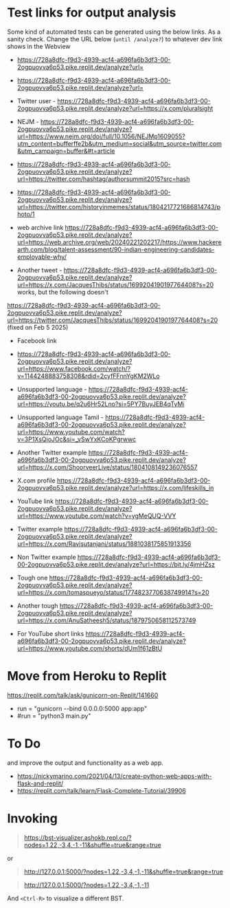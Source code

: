 
# Test links for output analysis 

Some kind of automated tests can be generated using the below links. As a sanity check. Change the URL below (```until /analyze?```) to whatever dev link shows in the Webview

- https://728a8dfc-f9d3-4939-acf4-a696fa6b3df3-00-2ogpuovva6p53.pike.replit.dev/analyze?url=

- https://728a8dfc-f9d3-4939-acf4-a696fa6b3df3-00-2ogpuovva6p53.pike.replit.dev/analyze?url=


- Twitter user - https://728a8dfc-f9d3-4939-acf4-a696fa6b3df3-00-2ogpuovva6p53.pike.replit.dev/analyze?url=https://x.com/pluralsight 
- NEJM - https://728a8dfc-f9d3-4939-acf4-a696fa6b3df3-00-2ogpuovva6p53.pike.replit.dev/analyze?url=https://www.nejm.org/doi/full/10.1056/NEJMp1609055?utm_content=bufferffe2b&utm_medium=social&utm_source=twitter.com&utm_campaign=buffer&#t=article

- https://728a8dfc-f9d3-4939-acf4-a696fa6b3df3-00-2ogpuovva6p53.pike.replit.dev/analyze?url=https://twitter.com/hashtag/authorsummit2015?src=hash


- https://728a8dfc-f9d3-4939-acf4-a696fa6b3df3-00-2ogpuovva6p53.pike.replit.dev/analyze?url=https://twitter.com/historyinmemes/status/1804217721686814743/photo/1

- web archive link https://728a8dfc-f9d3-4939-acf4-a696fa6b3df3-00-2ogpuovva6p53.pike.replit.dev/analyze?url=https://web.archive.org/web/20240221202217/https://www.hackerearth.com/blog/talent-assessment/90-indian-engineering-candidates-employable-why/

- Another tweet - https://728a8dfc-f9d3-4939-acf4-a696fa6b3df3-00-2ogpuovva6p53.pike.replit.dev/analyze?url=https://x.com/JacquesThibs/status/1699204190197764408?s=20
works, but the following doesn't

https://728a8dfc-f9d3-4939-acf4-a696fa6b3df3-00-2ogpuovva6p53.pike.replit.dev/analyze?url=https://twitter.com/JacquesThibs/status/1699204190197764408?s=20  (fixed on Feb 5 2025)


- Facebook link
- https://728a8dfc-f9d3-4939-acf4-a696fa6b3df3-00-2ogpuovva6p53.pike.replit.dev/analyze?url=https://www.facebook.com/watch/?v=1144248883758308&rdid=2cyfFFnnYgKM2WLo

- Unsupported language - https://728a8dfc-f9d3-4939-acf4-a696fa6b3df3-00-2ogpuovva6p53.pike.replit.dev/analyze?url=https://youtu.be/q2u6Hr52Lno?si=5PY7BuyJEB4qTyMi
- Unsupported language Tamil - https://728a8dfc-f9d3-4939-acf4-a696fa6b3df3-00-2ogpuovva6p53.pike.replit.dev/analyze?url=https://www.youtube.com/watch?v=3P1XsQjoJOc&si=_vSwYxKCoKPgrwwc 
- Another Twitter example https://728a8dfc-f9d3-4939-acf4-a696fa6b3df3-00-2ogpuovva6p53.pike.replit.dev/analyze?url=https://x.com/ShoorveerLive/status/1804108149236076557

- X.com profile https://728a8dfc-f9d3-4939-acf4-a696fa6b3df3-00-2ogpuovva6p53.pike.replit.dev/analyze?url=https://x.com/lifeskills_in 
- YouTube link https://728a8dfc-f9d3-4939-acf4-a696fa6b3df3-00-2ogpuovva6p53.pike.replit.dev/analyze?url=https://www.youtube.com/watch?v=ygMeQUQ-VVY 
- Twitter example https://728a8dfc-f9d3-4939-acf4-a696fa6b3df3-00-2ogpuovva6p53.pike.replit.dev/analyze?url=https://x.com/Ravisutanjani/status/1881038175851913356

- Non Twitter example https://728a8dfc-f9d3-4939-acf4-a696fa6b3df3-00-2ogpuovva6p53.pike.replit.dev/analyze?url=https://bit.ly/4jmHZsz

- Tough one https://728a8dfc-f9d3-4939-acf4-a696fa6b3df3-00-2ogpuovva6p53.pike.replit.dev/analyze?url=https://x.com/tomaspueyo/status/1774823770638749914?s=20

- Another tough https://728a8dfc-f9d3-4939-acf4-a696fa6b3df3-00-2ogpuovva6p53.pike.replit.dev/analyze?url=https://x.com/AnuSatheesh5/status/1879750658112573749

- For YouTube short links
https://728a8dfc-f9d3-4939-acf4-a696fa6b3df3-00-2ogpuovva6p53.pike.replit.dev/analyze?url=https://www.youtube.com/shorts/dUm1f61zBtU


# Move from Heroku to Replit

https://replit.com/talk/ask/gunicorn-on-Replit/141660

 - run = "gunicorn --bind 0.0.0.0:5000 app:app"
 - #run = "python3 main.py"

# To Do 


and improve the output and functionality as a web app. 
 - https://nickymarino.com/2021/04/13/create-python-web-apps-with-flask-and-replit/
 - https://replit.com/talk/learn/Flask-Complete-Tutorial/39906

# Invoking

> https://bst-visualizer.ashokb.repl.co/?nodes=1,22,-3,4,-1,-11&shuffle=true&range=true

or 

> http://127.0.0.1:5000/?nodes=1,22,-3,4,-1,-11&shuffle=true&range=true

> http://127.0.0.1:5000/?nodes=1,22,-3,4,-1,-11

And ```<Ctrl-R>``` to visualize a different BST. 

